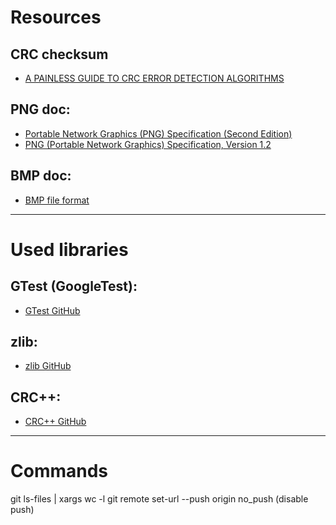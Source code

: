 # Resources

## CRC checksum 
-  [A PAINLESS GUIDE TO CRC ERROR DETECTION ALGORITHMS](https://zlib.net/crc_v3.txt)

## PNG doc: 
- [Portable Network Graphics (PNG) Specification (Second Edition)](https://www.w3.org/TR/2003/REC-PNG-20031110/)
- [PNG (Portable Network Graphics) Specification, Version 1.2](http://www.libpng.org/pub/png/spec/1.2/PNG-DataRep.html#DR.Color-values)

## BMP doc:
- [BMP file format](https://en.wikipedia.org/wiki/BMP_file_format)

---
# Used libraries

## GTest (GoogleTest):
- [GTest GitHub](https://github.com/google/googletest)
  
## zlib:
- [zlib GitHub](https://github.com/madler/zlib)

## CRC++:
- [CRC++ GitHub](https://github.com/d-bahr/CRCpp)

---
# Commands
git ls-files | xargs wc -l
git remote set-url --push origin no_push (disable push)
